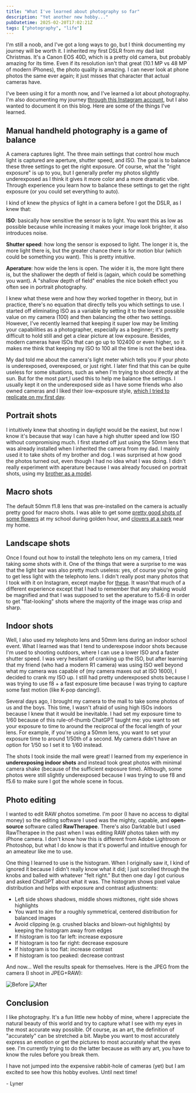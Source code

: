 ```yaml
---
title: "What I've learned about photography so far"
description: "Yet another new hobby..."
pubDatetime: 2025-02-20T17:02:21Z
tags: ["photography", "life"]
---
```


I'm still a noob, and I've got a long ways to go, but I think documenting my journey will be worth it.
I inherited my first DSLR from my dad last Christmas. It's a Canon EOS 40D, which is a pretty old camera, but probably amazing for its time. Even if its resolution isn't that great (10.1 MP vs 48 MP of modern iPhones), the photo quality is amazing. I can never look at phone photos the same ever again; it just misses that character that actual cameras have.

I've been using it for a month now, and I've learned a lot about photography. I'm also documenting my journey [through this Instagram account](https://www.instagram.com/icliptheworld/), but I also wanted to document it on this blog. Here are some of the things I've learned.

## Manual handheld photography is a game of balance

A camera captures light. The three main settings that control how much light is captured are aperture, shutter speed, and ISO. The goal is to balance these three settings to get the right exposure. Of course, what the "right exposure" is up to you, but I generally prefer my photos slightly underexposed as I think it gives it more color and a more dramatic vibe. Through experience you learn how to balance these settings to get the right exposure (or you could set everything to auto).

I kind of knew the physics of light in a camera before I got the DSLR, as I knew that:

**ISO**: basically how sensitive the sensor is to light. You want this as low as possible because while increasing it makes your image look brighter, it also introduces noise.

**Shutter speed**: how long the sensor is exposed to light. The longer it is, the more light there is, but the greater chance there is for motion blur (which could be something you want). This is pretty intuitive.

**Aperature**: how wide the lens is open. The wider it is, the more light there is, but the shallower the depth of field is (again, which could be something you want). A "shallow depth of field" enables the nice bokeh effect you often see in portrait photography.

I knew what these were and how they worked together in theory, but in practice, there's no equation that directly tells you which settings to use. I started off eliminating ISO as a variable by setting it to the lowest possible value on my camera (100) and then balancing the other two settings. However, I've recently learned that keeping it super low may be limiting your capabilities as a photographer, especially as a beginner; it's pretty difficult to hold still and get a clear picture at low exposure. Besides, modern cameras have ISOs that can go up to 102400 or even higher, so it makes me think that keeping my ISO to 100 all the time is not the best idea.

My dad told me about the camera's light meter which tells you if your photo is underexposed, overexposed, or just right. I later find that this can be quite useless for some situations, such as when I'm trying to shoot directly at the sun. But for the most part,I used this to help me balance the settings. I usually kept it on the underexposed side as I have some friends who also owned cameras and I liked their low-exposure style, [which I tried to replicate on my first day](https://www.instagram.com/p/DEBEbjSTmON/?img_index=1).

## Portrait shots

I intuitively knew that shooting in daylight would be the easiest, but now I know it's because that way I can have a high shutter speed and low ISO without compromising much. I first started off just using the 50mm lens that was already installed when I inherited the camera from my dad. I mainly used it to take shots of my brother and dog. I was surprised at how good the photos turned out, even though I had no idea what I was doing. I didn't really experiment with aperature because I was already focused on portrait shots, using my [brother as a model](https://www.instagram.com/p/DEWEGBgP6Wx/?img_index=2).

## Macro shots

The default 50mm f1.8 lens that was pre-installed on the camera is actually pretty good for macro shots. I was able to get some [pretty good shots of some flowers](https://www.instagram.com/p/DE6KGg6PS1T/?img_index=2) at my school during golden hour, and [clovers at a park](https://www.instagram.com/p/DEBEbjSTmON/?img_index=2) near my home.

## Landscape shots

Once I found out how to install the telephoto lens on my camera, I tried taking some shots with it. One of the things that were a surprise to me was that the light bar was also pretty much useless: yes, of course you're going to get less light with the telephoto lens. I didn't really post many photos that I took with it on Instagram, except maybe for [these](https://www.instagram.com/p/DGKKSXHRhkJ/?img_index=4). It wasn'that much of a different experience except that I had to remember that any shaking would be magnified and that I was supposed to set the aperature to f5.6-8 in order to get "flat-looking" shots where the majority of the image was crisp and sharp.

## Indoor shots

Well, I also used my telephoto lens and 50mm lens during an indoor school event. What I learned was that I tend to underexpose indoor shots because I'm used to shooting outdoors, where I can use a lower ISO and a faster shutter speed. I was very hesitant of cranking up the ISO, but after learning that my friend (who had a modern R1 camera) was using ISO well beyond what my camera was capable of (my camera maxes out at ISO 1600), I decided to crank my ISO up. I still had pretty underexposed shots because I was trying to use f8 + a fast exposure time because I was trying to capture some fast motion (like K-pop dancing!).

Several days ago, I brought my camera to the mall to take some photos of us and the boys. This time, I wasn't afraid of using high ISOs indoors because I knew that it would be inevitable. I had set my exposure time to 1/60 because of this rule-of-thumb ChatGPT taught me: you want to set your exposure to time to around the reciprocal of the focal length of your lens. For example, if you're using a 50mm lens, you want to set your exposure time to around 1/50th of a second. My camera didn't have an option for 1/50 so I set it to 1/60 instead.

The shots I took inside the mall were great! I learned from my experience in **underexposing indoor shots** and instead took great photos with minimal camera shake (because of the sufficient exposure time). Although, some photos were still slightly underexposed because I was trying to use f8 and f5.6 to make sure I got the whole scene in focus.

## Photo editing

I wanted to edit RAW photos sometime. I'm poor (I have no access to digital money) so the editing software I used was the mighty, capable, and **open-source** software called **RawTherapee**. There's also Darktable but I used RawTherapee in the past when I was editing RAW photos taken with my iPhone camera. I don't know how this is different from Adobe Lightroom or Photoshop, but what I do know is that it's powerful and intuitive enough for an ameateur like me to use.

One thing I learned to use is the histogram. When I originally saw it, I kind of ignored it because I didn't really know what it did; I just scrolled through the knobs and balled with whatever "felt right." But then one day I got curious and asked ChatGPT about what it was. The histogram shows pixel value distribution and helps with exposure and contrast adjustments:

* Left side shows shadows, middle shows midtones, right side shows highlights
* You want to aim for a roughly symmetrical, centered distribution for balanced images
* Avoid clipping (e.g. crushed blacks and blown-out highlights) by keeping the histogram away from edges
* If histogram is too far left: increase exposure
* If histogram is too far right: decrease exposure
* If histogram is too flat: increase contrast
* If histogram is too peaked: decrease contrast

And now... Well the results speak for themselves. Here is the JPEG from the camera (I shoot in JPEG+RAW):

![Before](@assets/IMG_8017.JPG)
![After](@assets/IMG_8017_edited.JPG)

## Conclusion

I like photography. It's a fun little new hobby of mine, where I appreciate the natural beauty of this world and try to capture what I see with my eyes in the most accurate way possible. Of course, as an art, the definition of "accurately" can be stretched a bit. Maybe you want to most accurately express an emotion or get the pictures to most accurately what the eyes see. I'm currently trying to do the latter because as with any art, you have to know the rules before you break them.

I have not jumped into the expensive rabbit-hole of cameras (yet) but I am excited to see how this hobby evolves. Until next time!

\- Lyner
